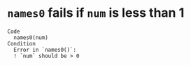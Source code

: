 # `names0` fails if `num` is less than 1

    Code
      names0(num)
    Condition
      Error in `names0()`:
      ! `num` should be > 0

